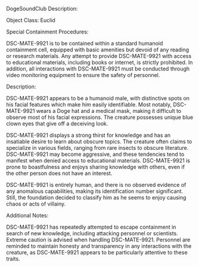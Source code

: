 DogeSoundClub Description:

Object Class: Euclid

Special Containment Procedures:

DSC-MATE-9921 is to be contained within a standard humanoid containment cell, equipped with basic amenities but devoid of any reading or research materials. Any attempt to provide DSC-MATE-9921 with access to educational materials, including books or internet, is strictly prohibited. In addition, all interactions with DSC-MATE-9921 must be conducted through video monitoring equipment to ensure the safety of personnel.

Description:

DSC-MATE-9921 appears to be a humanoid male, with distinctive spots on his facial features which make him easily identifiable. Most notably, DSC-MATE-9921 wears a Doge hat and a medical mask, making it difficult to observe most of his facial expressions. The creature possesses unique blue clown eyes that give off a deceiving look. 

DSC-MATE-9921 displays a strong thirst for knowledge and has an insatiable desire to learn about obscure topics. The creature often claims to specialize in various fields, ranging from rare insects to obscure literature. DSC-MATE-9921 may become aggressive, and these tendencies tend to manifest when denied access to educational materials. DSC-MATE-9921 is prone to boastfulness and enjoys sharing knowledge with others, even if the other person does not have an interest.

DSC-MATE-9921 is entirely human, and there is no observed evidence of any anomalous capabilities, making its identification number significant. Still, the foundation decided to classify him as he seems to enjoy causing chaos or acts of villainy. 

Additional Notes:

DSC-MATE-9921 has repeatedly attempted to escape containment in search of new knowledge, including attacking personnel or scientists. Extreme caution is advised when handling DSC-MATE-9921. Personnel are reminded to maintain honesty and transparency in any interactions with the creature, as DSC-MATE-9921 appears to be particularly attentive to these traits.